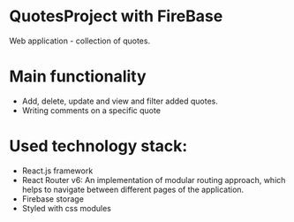 # QuotesProject with FireBase 
Web application - collection of quotes.

# Main functionality
 - Add, delete, update and view and filter added quotes.
 - Writing comments on a specific quote
 
 # Used technology stack:
  - React.js framework
  - React Router v6: An implementation of modular routing approach, which helps to navigate between different pages of the application.
  - Firebase storage
  - Styled with css modules

